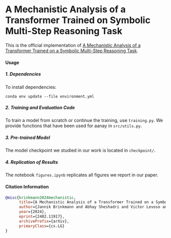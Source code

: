 # A Mechanistic Analysis of a Transformer Trained on Symbolic Multi-Step Reasoning Task

This is the official implementation of [A Mechanistic Analysis of a Transformer Trained on a Symbolic Multi-Step Reasoning Task](https://arxiv.org/abs/2402.11917).

#### Usage

##### 1. Dependencies
To install dependencies:
```setup
conda env update --file environment.yml
```

##### 2. Training and Evaluation Code
To train a model from scratch or continue the training, use `training.py`. We provide functions that have been used for aanay in `src/utils.py`.

##### 3. Pre-trained Model
The model checkpoint we studied in our work is located in `checkpoint/`. 

##### 4. Replication of Results
The notebook `figures.ipynb` replicates all figures we report in our paper.

#### Citation Information
```bibtex
@misc{brinkmann2024mechanistic,
      title={A Mechanistic Analysis of a Transformer Trained on a Symbolic Multi-Step Reasoning Task}, 
      author={Jannik Brinkmann and Abhay Sheshadri and Victor Levoso and Paul Swoboda and Christian Bartelt},
      year={2024},
      eprint={2402.11917},
      archivePrefix={arXiv},
      primaryClass={cs.LG}
}
```